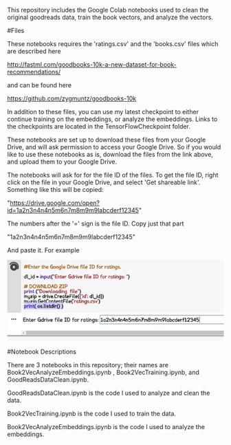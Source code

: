 This repository includes the Google Colab notebooks used to clean the original goodreads data, train the book vectors, and analyze the vectors. 

#Files

These notebooks requires the 'ratings.csv' and the 'books.csv' files which are described here

http://fastml.com/goodbooks-10k-a-new-dataset-for-book-recommendations/

and can be found here

https://github.com/zygmuntz/goodbooks-10k

In addition to these files, you can use my latest checkpoint to either continue training on the embeddings, or analyze the embeddings. Links to the checkpoints 
are located in the TensorFlowCheckpoint folder. 

These notebooks are set up to download these files from your Google Drive, and will ask permission to access your Google Drive. So if you would 
like to use these notebooks as is, download the files from the link above, and upload them to your Google Drive. 

The notebooks will ask for for the file ID of the files. To get the file ID, right click on the file in your Google Drive, and select 'Get shareable link'. Something like
this will be copied: 

"https://drive.google.com/open?id=1a2n3n4n4n5m6n7m8m9m9labcderf12345"

The numbers after the '=' sign is the file ID. Copy just that part 

"1a2n3n4n4n5m6n7m8m9m9labcderf12345"

And paste it. For example

![alt text](Images/Example1.JPG)

#Notebook Descriptions

There are 3 notebooks in this repository; their names are Book2VecAnalyzeEmbeddings.ipynb , Book2VecTraining.ipynb, and GoodReadsDataClean.ipynb. 

GoodReadsDataClean.ipynb is the code I used to analyze and clean the data. 

Book2VecTraining.ipynb is the code I used to train the data. 

Book2VecAnalyzeEmbeddings.ipynb is the code I used to analyze the embeddings. 
